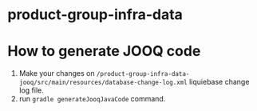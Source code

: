 # product-group-infra-data

# How to generate JOOQ code
1. Make your changes on `/product-group-infra-data-jooq/src/main/resources/database-change-log.xml` liquiebase change log file.
2. run `gradle generateJooqJavaCode` command.